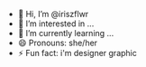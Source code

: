 - 👋 Hi, I’m @iriszflwr
- 👀 I’m interested in ...
- 🌱 I’m currently learning ...
- 😄 Pronouns: she/her
- ⚡ Fun fact: i'm designer graphic

<!---
iriszflwr/iriszflwr is a ✨ special ✨ repository because its `README.md` (this file) appears on your GitHub profile.
You can click the Preview link to take a look at your changes.
--->

